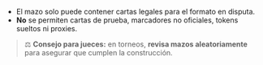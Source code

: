 - El mazo solo puede contener cartas legales para el formato en disputa.  
- **No** se permiten cartas de prueba, marcadores no oficiales, tokens sueltos ni proxies.  

> ⚖️ **Consejo para jueces:** en torneos, **revisa mazos aleatoriamente** para asegurar que cumplen la construcción.